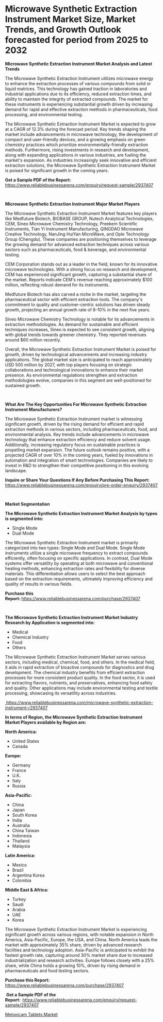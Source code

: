 <p><h1>Microwave Synthetic Extraction Instrument Market Size, Market Trends, and Growth Outlook forecasted for period from 2025 to 2032</h1></p><p><strong>Microwave Synthetic Extraction Instrument Market Analysis and Latest Trends</strong></p>
<p><p>The Microwave Synthetic Extraction Instrument utilizes microwave energy to enhance the extraction processes of various compounds from solid or liquid matrices. This technology has gained traction in laboratories and industrial applications due to its efficiency, reduced extraction times, and ability to maintain the integrity of extracted compounds. The market for these instruments is experiencing substantial growth driven by increasing demand for rapid and effective extraction methods in pharmaceuticals, food processing, and environmental testing. </p><p>The Microwave Synthetic Extraction Instrument Market is expected to grow at a CAGR of 12.3% during the forecast period. Key trends shaping the market include advancements in microwave technology, the development of compact and user-friendly devices, and a growing emphasis on green chemistry practices which prioritize environmentally-friendly extraction methods. Furthermore, rising investments in research and development, along with expanding applications in various industries, are fueling the market's expansion. As industries increasingly seek innovative and efficient extraction solutions, the Microwave Synthetic Extraction Instrument Market is poised for significant growth in the coming years.</p></p>
<p><strong>Get a Sample PDF of the Report:&nbsp;</strong> <a href="https://www.reliablebusinessarena.com/enquiry/request-sample/2937407?utm_campaign=2039&utm_medium=2&utm_source=Github&utm_content=ia&utm_term=14032025&utm_id=microwave-synthetic-extraction-instrument">https://www.reliablebusinessarena.com/enquiry/request-sample/2937407</a></p>
<p>&nbsp;</p>
<p><strong>Microwave Synthetic Extraction Instrument Major Market Players</strong></p>
<p><p>The Microwave Synthetic Extraction Instrument Market features key players like Medfuture Biotech, BIOBASE GROUP, Nutech Analytical Technologies, CEM, Sineo Microwave Chemistry Technology, Preekem Scientific Instruments, Tian Yi Instrument Manufacturing, QINGDAO Microwave Creative Technology, NanJing HuiYan MicroWave, and Ople Technology Group (Chengdu). These companies are positioning themselves to leverage the growing demand for advanced extraction techniques across various sectors such as pharmaceuticals, food & beverage, and environmental testing.</p><p>CEM Corporation stands out as a leader in the field, known for its innovative microwave technologies. With a strong focus on research and development, CEM has experienced significant growth, capturing a substantial share of the market. Reports indicate CEM's revenue reaching approximately $100 million, reflecting robust demand for its instruments.</p><p>Medfuture Biotech has also carved a niche in the market, targeting the pharmaceutical sector with efficient extraction tools. The company's commitment to quality and customer-centric solutions has driven steady growth, projecting an annual growth rate of 8-10% in the next five years.</p><p>Sineo Microwave Chemistry Technology is notable for its advancements in extraction methodologies. As demand for sustainable and efficient techniques increases, Sineo is expected to see consistent growth, aligning with global trends towards greener chemistry. They reported revenues around $60 million recently.</p><p>Overall, the Microwave Synthetic Extraction Instrument Market is poised for growth, driven by technological advancements and increasing industry applications. The global market size is anticipated to reach approximately USD 500 million by 2027, with top players focusing on strategic collaborations and technological innovations to enhance their market presence. As environmental regulations strengthen and extraction methodologies evolve, companies in this segment are well-positioned for sustained growth.</p></p>
<p>&nbsp;</p>
<p><strong>What Are The Key Opportunities For Microwave Synthetic Extraction Instrument Manufacturers?</strong></p>
<p><p>The Microwave Synthetic Extraction Instrument market is witnessing significant growth, driven by the rising demand for efficient and rapid extraction methods in various sectors, including pharmaceuticals, food, and environmental analysis. Key trends include advancements in microwave technology that enhance extraction efficiency and reduce solvent usage. Additionally, increasing regulatory focus on sustainable practices is propelling market expansion. The future outlook remains positive, with a projected CAGR of over 10% in the coming years, fueled by innovations in automation and integration of smart technologies. Companies are likely to invest in R&D to strengthen their competitive positioning in this evolving landscape.</p></p>
<p><strong>Inquire or Share Your Questions If Any Before Purchasing This Report:</strong> <a href="https://www.reliablebusinessarena.com/enquiry/pre-order-enquiry/2937407?utm_campaign=2039&utm_medium=2&utm_source=Github&utm_content=ia&utm_term=14032025&utm_id=microwave-synthetic-extraction-instrument">https://www.reliablebusinessarena.com/enquiry/pre-order-enquiry/2937407</a></p>
<p>&nbsp;</p>
<p><strong>Market Segmentation</strong></p>
<p><strong>The Microwave Synthetic Extraction Instrument Market Analysis by types is segmented into:</strong></p>
<p><ul><li>Single Mode</li><li>Dual Mode</li></ul></p>
<p><p>The Microwave Synthetic Extraction Instrument market is primarily categorized into two types: Single Mode and Dual Mode. Single Mode instruments utilize a single microwave frequency to extract compounds efficiently, often focusing on specific applications. In contrast, Dual Mode systems offer versatility by operating at both microwave and conventional heating methods, enhancing extraction rates and flexibility for diverse materials. This differentiation allows users to select the best approach based on the extraction requirements, ultimately improving efficiency and quality of results in various fields.</p></p>
<p><strong>Purchase this Report:&nbsp;</strong><a href="https://www.reliablebusinessarena.com/purchase/2937407?utm_campaign=2039&utm_medium=2&utm_source=Github&utm_content=ia&utm_term=14032025&utm_id=microwave-synthetic-extraction-instrument">https://www.reliablebusinessarena.com/purchase/2937407</a></p>
<p>&nbsp;</p>
<p><strong>The Microwave Synthetic Extraction Instrument Market Industry Research by Application is segmented into:</strong></p>
<p><ul><li>Medical</li><li>Chemical Industry</li><li>Food</li><li>Others</li></ul></p>
<p><p>The Microwave Synthetic Extraction Instrument Market serves various sectors, including medical, chemical, food, and others. In the medical field, it aids in rapid extraction of bioactive compounds for diagnostics and drug development. The chemical industry benefits from efficient extraction processes for more consistent product quality. In the food sector, it is used for extracting flavors, nutrients, and preservatives, enhancing food safety and quality. Other applications may include environmental testing and textile processing, showcasing its versatility across industries.</p></p>
<p><a href="https://www.reliablebusinessarena.com/microwave-synthetic-extraction-instrument-r2937407?utm_campaign=2039&utm_medium=2&utm_source=Github&utm_content=ia&utm_term=14032025&utm_id=microwave-synthetic-extraction-instrument">&nbsp;https://www.reliablebusinessarena.com/microwave-synthetic-extraction-instrument-r2937407</a></p>
<p><strong>In terms of Region, the Microwave Synthetic Extraction Instrument Market Players available by Region are:</strong></p>
<p>
    <p> <strong> North America: </strong>
        <ul>
            <li>United States</li>
            <li>Canada</li>
        </ul>
        </p> 
    <p> <strong> Europe: </strong>
        <ul>
            <li>Germany</li>
            <li>France</li>
            <li>U.K.</li>
            <li>Italy</li>
            <li>Russia</li>
        </ul>
        </p> 
    <p> <strong> Asia-Pacific: </strong>
        <ul>
            <li>China</li>
            <li>Japan</li>
            <li>South Korea</li>
            <li>India</li>
            <li>Australia</li>
            <li>China Taiwan</li>
            <li>Indonesia</li>
            <li>Thailand</li>
            <li>Malaysia</li>
        </ul>
        </p> 
    <p> <strong> Latin America: </strong>
        <ul>
            <li>Mexico</li>
            <li>Brazil</li>
            <li>Argentina Korea</li>
            <li>Colombia</li>
        </ul>
        </p> 
    <p> <strong> Middle East & Africa: </strong>
        <ul>
            <li>Turkey</li>
            <li>Saudi</li>
            <li>Arabia</li>
            <li>UAE</li>
            <li>Korea</li>
        </ul>
    </p>
    </p>
<p><p>The Microwave Synthetic Extraction Instrument Market is experiencing significant growth across various regions, with notable expansion in North America, Asia-Pacific, Europe, the USA, and China. North America leads the market with approximately 35% share, driven by advanced research facilities and technology adoption. Asia-Pacific is anticipated to exhibit the fastest growth rate, capturing around 30% market share due to increased industrialization and research activities. Europe follows closely with a 25% share, while China holds a growing 10%, driven by rising demand in pharmaceuticals and food testing sectors.</p></p>
<p><strong>Purchase this Report: </strong><a href="https://www.reliablebusinessarena.com/purchase/2937407?utm_campaign=2039&utm_medium=2&utm_source=Github&utm_content=ia&utm_term=14032025&utm_id=microwave-synthetic-extraction-instrument">https://www.reliablebusinessarena.com/purchase/2937407</a></p>
<p>&nbsp;<strong>Get a Sample PDF of the Report:&nbsp;&nbsp;</strong><a href="https://www.reliablebusinessarena.com/enquiry/request-sample/2937407?utm_campaign=2039&utm_medium=2&utm_source=Github&utm_content=ia&utm_term=14032025&utm_id=microwave-synthetic-extraction-instrument">https://www.reliablebusinessarena.com/enquiry/request-sample/2937407</a></p>
<p><strong></strong></p>
<p><p><a href="https://github.com/indrystar/Market-Research-Report-List-5/blob/main/meloxicam-tablets-market.md?utm_campaign=2039&utm_medium=2&utm_source=Github&utm_content=ia&utm_term=14032025&utm_id=microwave-synthetic-extraction-instrument">Meloxicam Tablets Market</a></p></p>